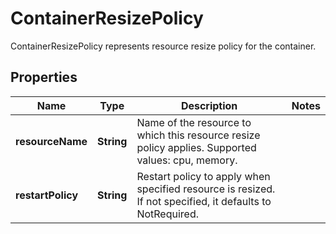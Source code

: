 

# ContainerResizePolicy

ContainerResizePolicy represents resource resize policy for the container.

## Properties

Name | Type | Description | Notes
------------ | ------------- | ------------- | -------------
**resourceName** | **String** | Name of the resource to which this resource resize policy applies. Supported values: cpu, memory. | 
**restartPolicy** | **String** | Restart policy to apply when specified resource is resized. If not specified, it defaults to NotRequired. | 



